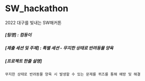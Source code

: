 # SW_hackathon
2022 대구를 빛내는 SW해커톤

##### [팀명] : 컴둥이
##### [제출 세션 및 주제] : 특별 세션 - 무지한 상태로 반려동물 양육
##### [프로젝트 한줄 설명]
    무지한 상태로 반려동물 양육 시 발생할 수 있는 문제를 퀴즈를 통해 예방 및 해결

